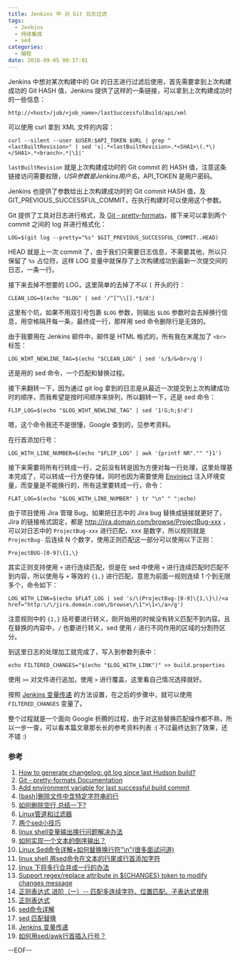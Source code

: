 ```yaml
---
title: Jenkins 中 对 Git 日志过滤
tags:
  - Jenkins
  - 持续集成
  - sed
categories:
  - 编程
date: 2016-09-05 00:37:01
---
```


Jenkins 中想对某次构建中的 Git 的日志进行过滤后使用，首先需要拿到上次构建成功的 Git HASH 值，Jenkins 提供了这样的一条链接，可以拿到上次构建成功时的一些信息：

```
http://<host>/job/<job_name>/lastSuccessfulBuild/api/xml
```

可以使用 curl 拿到 XML 文件的内容：

```
curl --silent --user $USER:$API_TOKEN $URL | grep "<lastBuiltRevision>" | sed 's|.*<lastBuiltRevision>.*<SHA1>\(.*\)</SHA1>.*<branch>.*|\1|'
```

`lastBuiltRevision` 就是上次构建成功时的 Git commit 的 HASH 值，注意这条链接访问需要权限，$USR 参数是 Jenkins 用户名，$API_TOKEN 是用户密码。

Jenkins 也提供了参数给出上次构建成功时的 Git commit HASH 值，及 GIT_PREVIOUS_SUCCESSFUL_COMMIT，在执行构建时可以使用这个参数。

Git 提供了工具对日志进行格式，及 [Git - pretty-formats](https://git-scm.com/docs/pretty-formats)，接下来可以拿到两个 commit 之间的 log 并进行格式化：

```
LOG=$(git log --pretty="%s" $GIT_PREVIOUS_SUCCESSFUL_COMMIT..HEAD)
```

HEAD 就是上一次 commit 了，由于我们只需要日志信息，不需要其他，所以只保留了 `%s` 占位符，这样 LOG 变量中就保存了上次构建成功到最新一次提交间的日志，一条一行。

接下来去掉不想要的 LOG，这里简单的去掉了不以 `[` 开头的行：

```
CLEAN_LOG=$(echo "$LOG" | sed '/^[^\\[].*$/d')
```

这里有个坑，如果不用双引号包裹 `$LOG` 参数，则输出 `$LOG` 参数时会去掉换行信息，用空格隔开每一条，最终成一行，那样用 sed 命令删除行是无效的。

由于我要用在 Jenkins 邮件中，邮件是 HTML 格式的，所有我在末尾加了 `<br>` 标签：

```
LOG_WIHT_NEWLINE_TAG=$(echo "$CLEAN_LOG" | sed 's/$/&<br>/g')
```

还是用的 sed 命令，一个匹配和替换过程。

接下来翻转一下，因为通过 git log 拿到的日志是从最近一次提交到上次构建成功时的顺序，而我希望是按时间顺序来排列，所以翻转一下，还是 sed 命令：

```
FLIP_LOG=$(echo "$LOG_WIHT_NEWLINE_TAG" | sed '1!G;h;$!d')
```

嗯，这个命令我还不是很懂，Google 查到的，见参考资料。

在行首添加行号：

```
LOG_WITH_LINE_NUMBER=$(echo "$FLIP_LOG" | awk '{printf NR"."" "}1')
```

接下来需要将所有行转成一行，之前没有转是因为方便对每一行处理，这里处理基本完成了，可以转成一行方便存储，同时也因为需要使用 [Envinject](https://wiki.jenkins-ci.org/display/JENKINS/EnvInject+Plugin) 注入环境变量，而变量是不能换行的，所有这里要转成一行，命令：

```
FLAT_LOG=$(echo "$LOG_WITH_LINE_NUMBER" | tr "\n" " ";echo)
```

由于项目使用 Jira 管理 Bug，如果把日志中的 Jira bug 替换成链接就更好了，Jira 的链接格式固定，都是 http://jira.domain.com/browse/ProjectBug-xxx ，可以对日志中的 `ProjectBug-xxx` 进行匹配，xxx 是数字，所以规则就是 `ProjectBug-` 后连续 N 个数字，使用正则匹配这一部分可以使用以下正则：

```
ProjectBUG-[0-9]\{1,\}
```

其实正则支持使用 `+` 进行连续匹配，但是在 sed 中使用 `+` 进行连续匹配时匹配不到内容，所以使用与 `+` 等效的 `{1,}` 进行匹配，意思为前面一规则连续 1 个到无限多个，命令如下：

```
LOG_WITH_LINK=$(echo $FLAT_LOG | sed 's/\(ProjectBug-[0-9]\{1,\}\)/<a  href="http:\/\/jira.domain.com\/browse\/\1">\1<\/a>/g')
```

注意规则中的 `{1,}` 括号要进行转义，刚开始用的时候没有转义匹配不到内容。且在替换的内容中，`/` 也要进行转义，sed 使用 `/` 进行不同作用的区域的分割符区分。

到这里日志的处理加工就完成了，写入到参数列表中：

```
echo FILTERED_CHANGES="$(echo "$LOG_WITH_LINK")" >> build.properties
```

使用 `>>` 对文件进行追加，使用 `>` 进行覆盖，这里看自己情况选择就好。

按照 [Jenkins 变量传递](https://ws3.sinaimg.cn/large/74681984gw1f7gttdvfffj21kw0exjty.jpg) 的方法设置，在之后的步骤中，就可以使用 `FILTERED_CHANGES` 变量了。

整个过程就是一个面向 Google 折腾的过程，由于对这些替换匹配操作都不熟，所以一步一查，可以看本篇文章那长长的参考资料列表 :( 不过最终达到了效果，还不错 :)

### 参考

1. [How to generate changelog: git log since last Hudson build?](https://stackoverflow.com/questions/2798703/how-to-generate-changelog-git-log-since-last-hudson-build)
2. [Git - pretty-formats Documentation](https://git-scm.com/docs/pretty-formats)
3. [Add environment variable for last successful build commit](https://issues.jenkins-ci.org/browse/JENKINS-27570)
4. [[bash]删除文件中含特定字符串的行](http://blog.csdn.net/joeblackzqq/article/details/6881967)
5. [如何删除空行,总结一下? ](http://bbs.chinaunix.net/thread-557345-1-1.html)
6. [Linux管道和过滤器](http://c.biancheng.net/cpp/html/2732.html)
7. [两个sed小技巧](http://easwy.com/blog/archives/two-sed-tips/)
8. [linux shell变量输出换行问题解决办法](http://www.ahlinux.com/shell/14215.html)
9. [如何实现一个文本的倒序输出？](http://bbs.chinaunix.net/thread-181010-1-1.html)
10. [Linux Sed命令详解+如何替换换行符"\n"(很多面试问道)](http://blog.csdn.net/hello_hwc/article/details/40118129)
11. [linux shell 用sed命令在文本的行尾或行首添加字符](http://www.cnblogs.com/aaronwxb/archive/2011/08/19/2145364.html)
12. [linux 下将多行合并成一行的办法](http://www.chenqing.org/2012/09/all-lines-to-one-in-linux.html)
13. [Support regex/replace attribute in ${CHANGES} token to modify changes message](https://issues.jenkins-ci.org/browse/JENKINS-23691)
14.  [正则表达式 进阶（一）-- 匹配多连续字符、位置匹配、子表达式使用](http://blog.csdn.net/wzzfeitian/article/details/8842371)
15. [正则表达式](https://developer.mozilla.org/zh-CN/docs/Web/JavaScript/Guide/Regular_Expressions)
16. [sed命令详解](http://www.cnblogs.com/edwardlost/archive/2010/09/17/1829145.html)
17. [sed 匹配替换](https://wiki.imciel.com/sandry/sed%E5%8C%B9%E9%85%8D%E6%9B%BF%E6%8D%A2)
18. [Jenkins 变量传递](https://wiki.imciel.com/sandry/jenkins-var-inject)
19. [如何用sed/awk行首插入行号？](http://bbs.chinaunix.net/thread-4140304-1-1.html)

--EOF--
